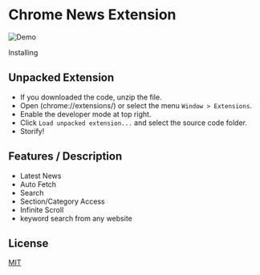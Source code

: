 Chrome News Extension
==========

![Demo](https://cloud.githubusercontent.com/assets/25512369/26526448/31c28d7c-4399-11e7-8765-8f27565f03c7.png)

Installing

Unpacked Extension
-----

- If you downloaded the code, unzip the file.
- Open (chrome://extensions/) or select the menu `Window > Extensions`.
- Enable the developer mode at top right.
- Click `Load unpacked extension...` and select the source code folder.
- Storify!

Features / Description
-----

- Latest News
- Auto Fetch
- Search 
- Section/Category Access
- Infinite Scroll
- keyword search from any website

License
-----

[MIT](http://opensource.org/licenses/MIT)
